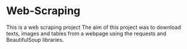 # Web-Scraping
This is a web scraping project
The aim of this project was to download texts, images and tables from a webpage using the requests and BeautifulSoup libraries.
